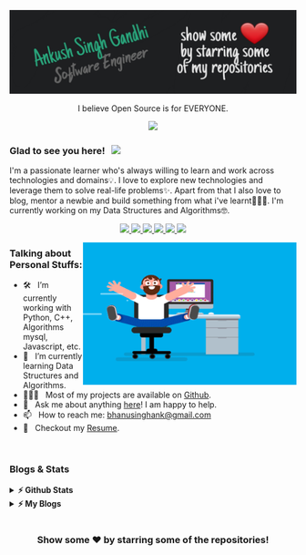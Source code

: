 [![MastHead](https://raw.githubusercontent.com/ankushsinghgandhi/ankushsinghgandhi/master/header.jpg)](https://ankushsinghgandhi.github.io)


<p align="center">I believe Open Source is for EVERYONE.</p>


<p align="center"><b>  <a href="https://ankushsinghgandhi.github.io">
    <img src="https://img.shields.io/badge/Website-3b5998?style=flat-square&logo=google-chrome&logoColor=white" />
  </a></b></p>

### Glad to see you here! &nbsp; ![](https://visitor-badge.glitch.me/badge?page_id=ankushsinghgandhi.ankushsinghgandhi&style=flat-square&color=0088cc)

I'm a passionate learner who's always willing to learn and work across technologies and domains💡. I love to explore new technologies and leverage them to solve real-life problems✨. Apart from that I also love to blog, mentor a newbie and build something from what i've learnt👨🏻‍💻. I'm currently working on my Data Structures and Algorithms🤓.

<p align="center">

  <a href="http://twitter.com/ankushsgandhi">
    <img src="https://img.shields.io/badge/-Twitter-blue?style=flat-square&logo=twitter&logoColor=white" />
  </a>
   <a href="https://www.linkedin.com/in/ankush-singh-gandhi-2487771aa/">
    <img src="https://img.shields.io/badge/-LinkedIn-0e76a8?style=flat-square&logo=Linkedin&logoColor=white" />
  </a>
  <a href="https://dev.to/@ankushsinghgandhi">
    <img src="https://img.shields.io/badge/-Dev.to-grey?style=flat-square&logo=dev.to&logoColor=white"/>
  </a>
  <a href="https://stackoverflow.com/users/13790266/ankush-singh">
    <img src="https://img.shields.io/badge/-Stackoverflow-orange?style=flat-square&logo=stackoverflow&logoColor=white"/>
  </a>
  <a href="https://leetcode.com/ankushsinghgandhi/">
    <img src="https://img.shields.io/badge/-Leetcode-yellow?style=flat-square&logo=Leetcode&logoColor=white"/>
  </a>
    <a href="https://www.hackerrank.com/ankushsgandhi">
    <img src="https://img.shields.io/badge/-HackerRank-green?style=flat-square&logo=Hackerrank&logoColor=white"/>
  </a>
</p>

<img align="right" height="250" width="375" alt="" src="https://raw.githubusercontent.com/ankushsinghgandhi/ankushsinghgandhi/master/coder.gif" />

### Talking about Personal Stuffs:

- 🛠 &nbsp; I’m currently working with Python, C++, Algorithms <br /> mysql, Javascript, etc.
- 🚀 &nbsp; I’m currently learning Data Structures and Algorithms.
- 👨🏻‍💻 &nbsp; Most of my projects are available on [Github](https://github.com/ankushsinghgandhi).
- 💬 &nbsp; Ask me about anything [here](https://t.me/joinchat/AAAAAFFxZoOgFCE4S0YEqQ)! I am happy to help.
- 📫 &nbsp; How to reach me: bhanusinghank@gmail.com
- 📝 &nbsp; Checkout my [Resume](https://github.com/).

<br>

### Blogs & Stats

<details>	
  <summary><b>⚡ Github Stats</b></summary>

<img height="180em" src="https://github-readme-stats.vercel.app/api?username=ankushsinghgandhi&show_icons=true&line_height=20&theme=tokyonight" />
</details>

<details>	
  <summary><b>⚡ My Blogs</b></summary>


</details>

#

<div align="center">

### Show some ❤️ by starring some of the repositories!

</div>

